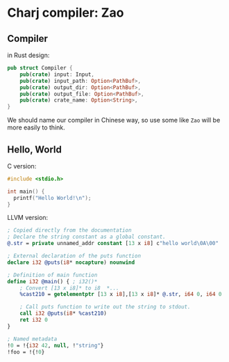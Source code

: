 # Charj compiler: Zao

## Compiler

in Rust design:

```rust
pub struct Compiler {
    pub(crate) input: Input,
    pub(crate) input_path: Option<PathBuf>,
    pub(crate) output_dir: Option<PathBuf>,
    pub(crate) output_file: Option<PathBuf>,
    pub(crate) crate_name: Option<String>,
}
```

We should name our compiler in Chinese way, so use some like `Zao` will be more easily to think.

## Hello, World

C version:

```c
#include <stdio.h>

int main() {
  printf("Hello World!\n");
}
```

LLVM version:


```ll
; Copied directly from the documentation
; Declare the string constant as a global constant.
@.str = private unnamed_addr constant [13 x i8] c"hello world\0A\00"

; External declaration of the puts function
declare i32 @puts(i8* nocapture) nounwind

; Definition of main function
define i32 @main() { ; i32()*
    ; Convert [13 x i8]* to i8  *...
    %cast210 = getelementptr [13 x i8],[13 x i8]* @.str, i64 0, i64 0

    ; Call puts function to write out the string to stdout.
    call i32 @puts(i8* %cast210)
    ret i32 0
}

; Named metadata
!0 = !{i32 42, null, !"string"}
!foo = !{!0}
```

